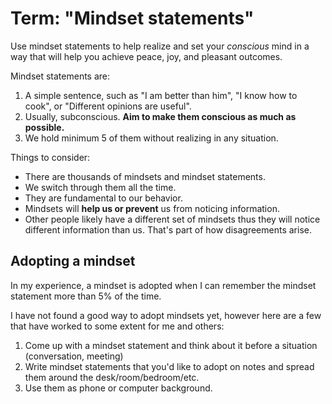 # Term: "Mindset statements"

Use mindset statements to help realize and set your _conscious_ mind in a way that will help you achieve peace, joy, and pleasant outcomes.

Mindset statements are:

1. A simple sentence, such as "I am better than him", "I know how to cook", or "Different opinions are useful".
2. Usually, subconscious. **Aim to make them conscious as much as possible.**
3. We hold minimum 5 of them without realizing in any situation.

Things to consider:

* There are thousands of mindsets and mindset statements.
* We switch through them all the time.
* They are fundamental to our behavior.
* Mindsets will **help us or prevent** us from noticing information.
* Other people likely have a different set of mindsets thus they will notice different information than us. That's part of how disagreements arise.

## Adopting a mindset

In my experience, a mindset is adopted when I can remember the mindset statement more than 5% of the time.

I have not found a good way to adopt mindsets yet, however here are a few that have worked to some extent for me and others:

1. Come up with a mindset statement and think about it before a situation (conversation, meeting)
2. Write mindset statements that you'd like to adopt on notes and spread them around the desk/room/bedroom/etc.
3. Use them as phone or computer background.
